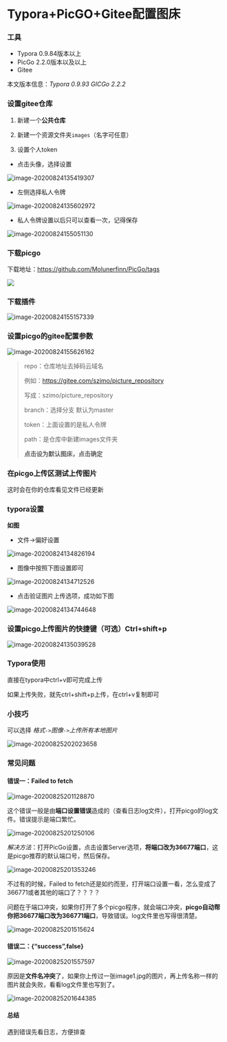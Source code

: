 # Typora+PicGO+Gitee配置图床

### 工具

- Typora 0.9.84版本以上
- PicGo 2.2.0版本以及以上
- Gitee

本文版本信息：*Typora 0.9.93* *GICGo 2.2.2*

### 设置gitee仓库

1. 新建一个**公共仓库**
2. 新建一个资源文件夹`images`（名字可任意）

3. 设置个人token



- 点击头像，选择设置

![image-20200824135419307](https://gitee.com/szimo/picture_repository/raw/master/images/20200824135419.png)



- 左侧选择私人令牌

![image-20200824135602972](https://gitee.com/szimo/picture_repository/raw/master/images/20200824135603.png)

- 私人令牌设置以后只可以查看一次，记得保存

![image-20200824155051130](https://gitee.com/szimo/picture_repository/raw/master/images/20200824155051.png)

### 下载picgo

下载地址：https://github.com/Molunerfinn/PicGo/tags

![](https://gitee.com/szimo/picture_repository/raw/master/images/20200825193710.png)

### 下载插件

![image-20200824155157339](https://gitee.com/szimo/picture_repository/raw/master/images/20200824155157.png)

### 设置picgo的gitee配置参数

![image-20200824155626162](https://gitee.com/szimo/picture_repository/raw/master/images/20200824155626.png)



> repo：仓库地址去掉码云域名
>
> 例如：https://gitee.com/szimo/picture_repository
>
> 写成：szimo/picture_repository
>
> branch：选择分支 默认为master
>
> token：上面设置的是私人令牌
>
> path：是仓库中新建images文件夹
>
> **点击设为默认图床，点击确定**



### 在picgo上传区测试上传图片

这时会在你的仓库看见文件已经更新

### typora设置

**如图**

- 文件->偏好设置

![image-20200824134826194](https://gitee.com/szimo/picture_repository/raw/master/images/20200824134826.png)

- 图像中按照下图设置即可



![image-20200824134712526](https://gitee.com/szimo/picture_repository/raw/master/images/20200824134712.png)

- 点击验证图片上传选项，成功如下图

![image-20200824134744648](https://gitee.com/szimo/picture_repository/raw/master/images/20200824134744.png)

### 设置picgo上传图片的快捷键（可选）Ctrl+shift+p


![image-20200824135039528](https://gitee.com/szimo/picture_repository/raw/master/images/20200824135039.png)



### Typora使用

直接在typora中ctrl+v即可完成上传

如果上传失败，就先ctrl+shift+p上传，在ctrl+v复制即可

### 小技巧

可以选择 *格式*`->`*图像*`->`*上传所有本地图片*

![image-20200825202023658](https://gitee.com/szimo/picture_repository/raw/master/images/20200825202023.png)







### 常见问题

#### 错误一：Failed to fetch

![image-20200825201128870](https://gitee.com/szimo/picture_repository/raw/master/images/20200825201128.png)

这个错误一般是由**端口设置错误**造成的（查看日志log文件），打开picgo的log文件。错误提示是端口繁忙。

![image-20200825201250106](https://gitee.com/szimo/picture_repository/raw/master/images/20200825201250.png)

*解决方法*：打开PicGo设置，点击设置Server选项，**将端口改为36677端口**，这是picgo推荐的默认端口号，然后保存。

![image-20200825201353246](https://gitee.com/szimo/picture_repository/raw/master/images/20200825201353.png)

不过有的时候，Failed to fetch还是如约而至，打开端口设置一看，怎么变成了366771或者其他的端口了？？？？

问题在于端口冲突，如果你打开了多个picgo程序，就会端口冲突，**picgo自动帮你把36677端口改为366771端口**，导致错误。log文件里也写得很清楚。

![image-20200825201515624](https://gitee.com/szimo/picture_repository/raw/master/images/20200825201515.png)

#### 错误二：{“success”,false}

![image-20200825201557597](https://gitee.com/szimo/picture_repository/raw/master/images/20200825201557.png)

原因是**文件名冲突**了，如果你上传过一张image1.jpg的图片，再上传名称一样的图片就会失败，看看log文件里也写到了。

![image-20200825201644385](https://gitee.com/szimo/picture_repository/raw/master/images/20200825201644.png)

#### 总结

遇到错误先看日志，方便排查